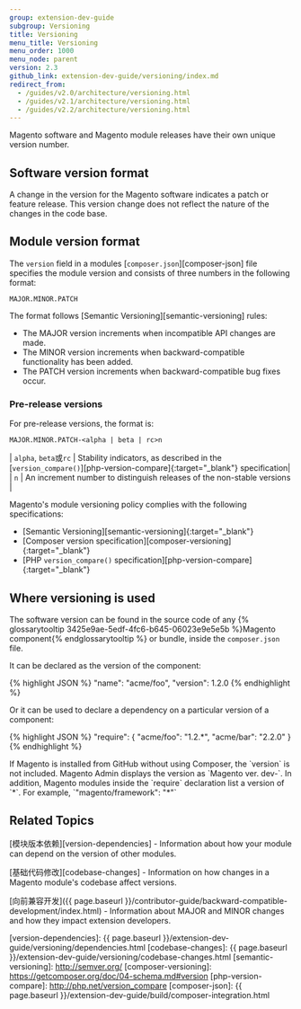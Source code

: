 ```yaml
---
group: extension-dev-guide
subgroup: Versioning
title: Versioning
menu_title: Versioning
menu_order: 1000
menu_node: parent
version: 2.3
github_link: extension-dev-guide/versioning/index.md
redirect_from:
  - /guides/v2.0/architecture/versioning.html
  - /guides/v2.1/architecture/versioning.html
  - /guides/v2.2/architecture/versioning.html
---
```


Magento software and Magento module releases have their own unique version number.

## Software version format

A change in the version for the Magento software indicates a patch or feature release.
This version change does not reflect the nature of the changes in the code base.

## Module version format

The `version` field in a modules [`composer.json`][composer-json] file specifies the module version and consists of three numbers in the following format:

`MAJOR.MINOR.PATCH`

The format follows [Semantic Versioning][semantic-versioning] rules:

* The MAJOR version increments when incompatible API changes are made.
* The MINOR version increments when backward-compatible functionality has been added.
* The PATCH version increments when backward-compatible bug fixes occur.

### Pre-release versions

For pre-release versions, the format is:

`MAJOR.MINOR.PATCH-<alpha | beta | rc>n`

| `alpha`, `beta`或`rc` | Stability indicators, as described in the [`version_compare()`][php-version-compare]{:target="_blank"} specification|
| `n` | An increment number to distinguish releases of the non-stable versions |

Magento's module versioning policy complies with the following specifications:

* [Semantic Versioning][semantic-versioning]{:target="_blank"}
* [Composer version specification][composer-versioning]{:target="_blank"}
* [PHP `version_compare()` specification][php-version-compare]{:target="_blank"}

## Where versioning is used

The software version can be found in the source code of any {% glossarytooltip 3425e9ae-5edf-4fc6-b645-06023e9e5e5b %}Magento component{% endglossarytooltip %} or bundle, inside the `composer.json` file.

It can be declared as the version of the component:

{% highlight JSON %}
"name": "acme/foo",
"version": 1.2.0
{% endhighlight %}

Or it can be used to declare a dependency on a particular version of a component:

{% highlight JSON %}
"require": {
    "acme/foo": "1.2.*",
    "acme/bar": "2.2.0"
}
{% endhighlight %}

<div class="bs-callout bs-callout-info" id="info" markdown="1">
If Magento is installed from GitHub without using Composer, the `version` is not included. Magento Admin displays the version as `Magento ver. dev-<GitHub-branch-name>`. In addition, Magento modules inside the `require` declaration  list a version of `*`. For example, `"magento/framework": "*"`
</div>


## Related Topics

[模块版本依赖][version-dependencies] - Information about how your module can depend on the version of other modules.

[基础代码修改][codebase-changes] - Information on how changes in a Magento module's codebase affect versions.

[向前兼容开发]({{ page.baseurl }}/contributor-guide/backward-compatible-development/index.html) - Information about MAJOR and MINOR changes and how they impact extension developers.



[version-dependencies]: {{ page.baseurl }}/extension-dev-guide/versioning/dependencies.html
[codebase-changes]: {{ page.baseurl }}/extension-dev-guide/versioning/codebase-changes.html
[semantic-versioning]: http://semver.org/
[composer-versioning]: https://getcomposer.org/doc/04-schema.md#version
[php-version-compare]: http://php.net/version_compare
[composer-json]: {{ page.baseurl }}/extension-dev-guide/build/composer-integration.html
